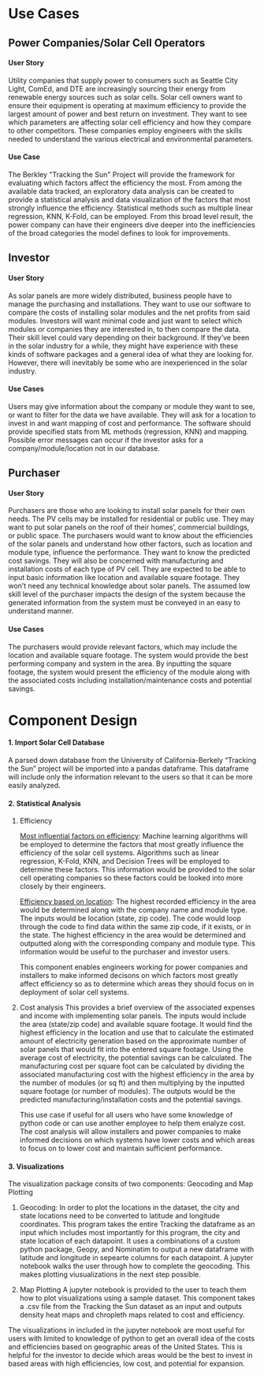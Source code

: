 ﻿# Use Cases
## Power Companies/Solar Cell Operators
#### User Story
Utility companies that supply power to consumers such as Seattle City Light, ComEd, and DTE are increasingly sourcing their energy from renewable energy sources such as solar cells. Solar cell owners want to ensure their equipment is operating at maximum efficiency to provide the largest amount of power and best return on investment. They want to see which parameters are affecting solar cell efficiency and how they compare to other competitors. These companies employ engineers with the skills needed to understand the various electrical and environmental parameters.

#### Use Case

The Berkley "Tracking the Sun" Project will provide the framework for evaluating which factors affect the efficiency the most. From among the available data tracked, an exploratory data analysis can be created to provide a statistical analysis and data visualization of the factors that most strongly influence the efficiency. Statistical methods such as multiple linear regression, KNN, K-Fold, can be employed. From this broad level result, the power company can have their engineers dive deeper into the inefficiencies of the broad categories the model defines to look for improvements.

## Investor
#### User Story

As solar panels are more widely distributed, business people have to manage the purchasing and installations. They want to use our software to compare the costs of installing solar modules and the net profits from said modules. Investors will want minimal code and just want to select which modules or companies they are interested in, to then compare the data. Their skill level could vary depending on their background. If they’ve been in the solar industry for a while, they might have experience with these kinds of software packages and a general idea of what they are looking for. However, there will inevitably be some who are inexperienced in the solar industry.

#### Use Cases
Users may give information about the company or module they want to see, or want to filter for the data we have available. They will ask for a location to invest in and want mapping of cost and performance. The software should provide specified stats from ML methods (regression, KNN) and mapping. Possible error messages can occur if the investor asks for a company/module/location not in our database.

## Purchaser
#### User Story
Purchasers are those who are looking to install solar panels for their own needs. The PV cells may be installed for residential or public use. They may want to put solar panels on the roof of their homes’, commercial buildings, or public space. The purchasers would want to know about the efficiencies of the solar panels and understand how other factors, such as location and module type, influence the performance. They want to know the predicted cost savings. They will also be concerned with manufacturing and installation costs of each type of PV cell. They are expected to be able to input basic information like location and available square footage. They won’t need any technical knowledge about solar panels. The assumed low skill level of the purchaser impacts the design of the system because the generated information from the system must be conveyed in an easy to understand manner.

#### Use Cases
The purchasers would provide relevant factors, which may include the location and available square footage. The system would provide the best performing company and system in the area. By inputting the square footage, the system would present the efficiency of the module along with the associated costs including installation/maintenance costs and potential savings.

# Component Design

#### 1.  Import Solar Cell Database
  
A parsed down database from the University of California-Berkely “Tracking the Sun” project will be imported into a pandas dataframe. This dataframe will include only the information relevant to the users so that it can be more easily analyzed.

#### 2.  Statistical Analysis
    

1.  Efficiency

	   <ins> Most influential factors on efficiency</ins>: Machine learning algorithms will be employed to determine the factors that most greatly influence the efficiency of the solar cell systems. Algorithms such as linear regression, K-Fold, KNN, and Decision Trees will be employed to determine these factors. This information would be provided to the solar cell operating companies so these factors could be looked into more closely by their engineers.

	<ins>Efficiency based on location</ins>: The highest recorded efficiency in the area would be determined along with the company name and module type. The inputs would be location (state, zip code). The code would loop through the code to find data within the same zip code, if it exists, or in the state. The highest efficiency in the area would be determined and outputted along with the corresponding company and module type. This information would be useful to the purchaser and investor users.

    This component enables engineers working for power companies and installers to make informed decisons on which factors most greatly affect efficiency so as to determine which areas they should focus on in deployment of solar cell systems.

2.  Cost analysis
    This provides a brief overview of the associated expenses and income with implementing solar panels. The inputs would include the area (state/zip code) and available square footage. It would find the highest efficiency in the location and use that to calculate the estimated amount of electricity generation based on the approximate number of solar panels that would fit into the entered square footage. Using the average cost of electricity, the potential savings can be calculated. The manufacturing cost per square foot can be calculated by dividing the associated manufacturing cost with the highest efficiency in the area by the number of modules (or sq ft) and then multiplying by the inputted square footage (or number of modules). The outputs would be the predicted manufacturing/installation costs and the potential savings.

    This use case if useful for all users who have some knowledge of python code or can use another employee to help them enalyze cost. The cost analysis will allow installers and power companies to make informed decisions on which systems have lower costs and which areas to focus on to lower cost and maintain sufficient performance.

#### 3.  Visualizations
   The visualization package consits of two components: Geocoding and Map Plotting

   1. Geocoding:
   In order to plot the locations in the dataset, the city and state locations need to be converted to latitude and longitude coordinates. This program takes the entire Tracking the dataframe as an input which includes most importantly for this program, the city and state location of each datapoint. It uses a combinations of a custom python package, Geopy, and Nominatim to output a new dataframe with latitude and longitude in sepearte columns for each datapoint. A jupyter notebook walks the user through how to complete the geocoding. This makes plotting viusualizations in the next step possible.

   2. Map Plotting
   A jupyter notebook is provided to the user to teach them how to plot visualizations using a sample dataset. This component takes a .csv file from the Tracking the Sun dataset as an input and outputs density heat maps and chropleth maps related to cost and efficiency. 

   The visualizations in included in the jupyter notebook are most useful for users with limited to knowledge of python to get an overall idea of the costs and efficiencies based on geographic areas of the United States. This is helpful for the investor to decide which areas would be the best to invest in based areas with high efficiencies, low cost, and potential for expansion.
